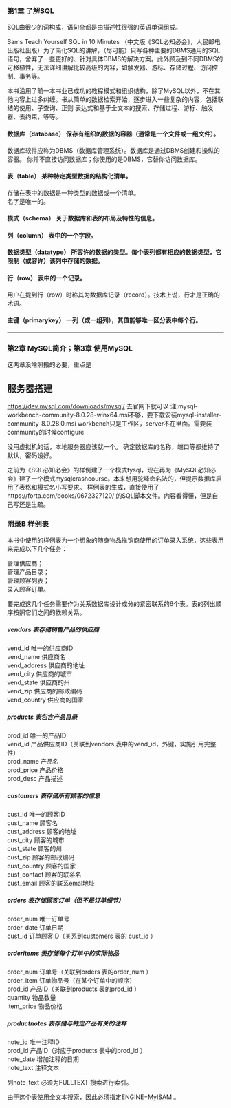 ﻿### 第1章 了解SQL

SQL由很少的词构成，语句全都是由描述性很强的英语单词组成。

Sams Teach Yourself SQL in 10 Minutes （中文版《SQL必知必会》，人民邮电出版社出版）为了简化SQL的讲解，（尽可能）只写各种主要的DBMS通用的SQL语句，舍弃了一些更好的、针对具体DBMS的解决方案。此外顾及到不同DBMS的可移植性，无法详细讲解比较高级的内容，如触发器、游标、存储过程、访问控制、事务等。

本书沿用了前一本书业已成功的教程模式和组织结构，除了MySQL以外，不在其他内容上过多纠缠。书从简单的数据检索开始，逐步进入一些复杂的内容，包括联结的使用、子查询、正则 表达式和基于全文本的搜索、存储过程、游标、触发器、表约束，等等。

#### 数据库（database） 保存有组织的数据的容器（通常是一个文件或一组文件）。
数据库软件应称为DBMS（数据库管理系统）。数据库是通过DBMS创建和操纵的容器。
你并不直接访问数据库；你使用的是DBMS，它替你访问数据库。

#### 表（table） 某种特定类型数据的结构化清单。
存储在表中的数据是一种类型的数据或一个清单。  
名字是唯一的。

#### 模式（schema） 关于数据库和表的布局及特性的信息。

#### 列（column） 表中的一个字段。

#### 数据类型（datatype） 所容许的数据的类型。每个表列都有相应的数据类型，它限制（或容许）该列中存储的数据。

#### 行（row） 表中的一个记录。
用户在提到行（row）时称其为数据库记录（record）。技术上说，行才是正确的术语。

#### 主键（primarykey） 一列（或一组列），其值能够唯一区分表中每个行。

--------------------
### 第2章 MySQL简介；第3章 使用MySQL
这两章没啥照搬的必要，重点是
## 服务器搭建
https://dev.mysql.com/downloads/mysql/  去官网下就可以
注:mysql-workbench-community-8.0.28-winx64.msi不够，要下载安装mysql-installer-community-8.0.28.0.msi
workbench只是工作区，server不在里面。需要装community的时候configure

没用虚拟机的话，本地服务器应该就一个。
确定数据库的名称，端口等都维持了默认，密码设好。

之前为《SQL必知必会》的样例建了一个模式tysql，现在再为《MySQL必知必会》建了一个模式mysqlcrashcourse。本来想用驼峰命名法的，但提示数据库启用了表格和模式名小写要求。 样例表的生成，直接使用了https://forta.com/books/0672327120/ 的SQL脚本文件。内容看得懂，但是自己写还是生疏。

### 附录B 样例表

本书中使用的样例表为一个想象的随身物品推销商使用的订单录入系统，这些表用来完成以下几个任务：

管理供应商；  
管理产品目录；   
管理顾客列表；   
录入顾客订单。 

要完成这几个任务需要作为关系数据库设计成分的紧密联系的6个表。表的列出顺序按照它们之间的依赖关系。

##### vendors 表存储销售产品的供应商
vend_id	唯一的供应商ID  
vend_name	供应商名  
vend_address	供应商的地址  
vend_city	供应商的城市  
vend_state	供应商的州  
vend_zip	供应商的邮政编码  
vend_country	供应商的国家  
##### products 表包含产品目录
prod_id	唯一的产品ID  
vend_id	产品供应商ID（关联到vendors 表中的vend_id，外键，实施引用完整性）  
prod_name	产品名  
prod_price	产品价格  
prod_desc	产品描述  
##### customers 表存储所有顾客的信息
cust_id	唯一的顾客ID  
cust_name	顾客名  
cust_address	顾客的地址  
cust_city	顾客的城市  
cust_state	顾客的州  
cust_zip	顾客的邮政编码  
cust_country	顾客的国家  
cust_contact	顾客的联系名  
cust_email	顾客的联系emal地址  
##### orders 表存储顾客订单（但不是订单细节）
order_num	唯一订单号  
order_date	订单日期  
cust_id	订单顾客ID（关系到customers 表的 cust_id ）  
##### orderitems 表存储每个订单中的实际物品
order_num	订单号（关联到orders 表的order_num ）  
order_item	订单物品号（在某个订单中的顺序）  
prod_id	产品ID（关联到products 表的prod_id ）  
quantity	物品数量  
item_price	物品价格  
##### productnotes 表存储与特定产品有关的注释
note_id	唯一注释ID  
prod_id	产品ID（对应于products 表中的prod_id ）  
note_date	增加注释的日期  
note_text	注释文本

列note_text 必须为FULLTEXT 搜索进行索引。

由于这个表使用全文本搜索，因此必须指定ENGINE=MyISAM 。
